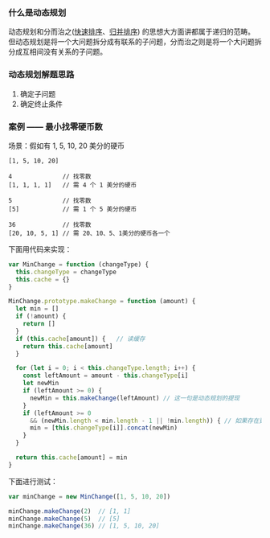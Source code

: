 ### 什么是动态规划

动态规划和分而治之([快速排序](https://github.com/MuYunyun/blog/blob/master/BasicSkill/algorithm/排序算法/快速排序.md)、[归并排序](https://github.com/MuYunyun/blog/blob/master/BasicSkill/algorithm/排序算法/归并排序.md)) 的思想大方面讲都属于递归的范畴。但动态规划是将一个大问题拆分成有联系的子问题，分而治之则是将一个大问题拆分成互相间没有关系的子问题。

### 动态规划解题思路

1. 确定子问题
2. 确定终止条件

### 案例 —— 最小找零硬币数

场景：假如有 1, 5, 10, 20 美分的硬币

```
[1, 5, 10, 20]

4              // 找零数
[1, 1, 1, 1]   // 需 4 个 1 美分的硬币

5              // 找零数
[5]            // 需 1 个 5 美分的硬币

36             // 找零数
[20, 10, 5, 1] // 需 20、10、5、1美分的硬币各一个
```

下面用代码来实现：

```js
var MinChange = function (changeType) {
  this.changeType = changeType
  this.cache = {}
}

MinChange.prototype.makeChange = function (amount) {
  let min = []
  if (!amount) {
    return []
  }
  if (this.cache[amount]) {   // 读缓存
    return this.cache[amount]
  }

  for (let i = 0; i < this.changeType.length; i++) {
    const leftAmount = amount - this.changeType[i]
    let newMin
    if (leftAmount >= 0) {
      newMin = this.makeChange(leftAmount) // 这一句是动态规划的提现
    }
    if (leftAmount >= 0
      && (newMin.length < min.length - 1 || !min.length)) { // 如果存在更小的找零硬币数，则执行后面语句
      min = [this.changeType[i]].concat(newMin)
    }
  }

  return this.cache[amount] = min
}
```

下面进行测试：

```js
var minChange = new MinChange([1, 5, 10, 20])

minChange.makeChange(2)  // [1, 1]
minChange.makeChange(5)  // [5]
minChange.makeChange(36) // [1, 5, 10, 20]
```
